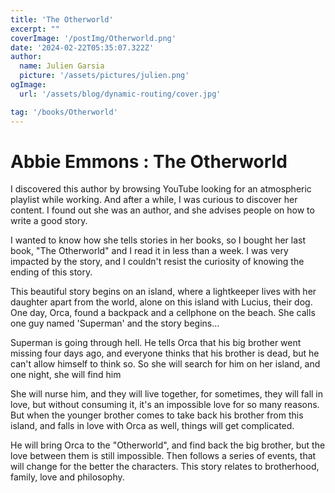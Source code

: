 ```yaml
---
title: 'The Otherworld'
excerpt: ""
coverImage: '/postImg/Otherworld.png'
date: '2024-02-22T05:35:07.322Z'
author:
  name: Julien Garsia
  picture: '/assets/pictures/julien.png'
ogImage:
  url: '/assets/blog/dynamic-routing/cover.jpg'

tag: '/books/Otherworld'
---
```



# Abbie Emmons : The Otherworld 

I discovered this author by browsing YouTube looking for an atmospheric playlist while working. And after a while, I was curious to discover her content. I found out she was an author, and she advises people on how to write a good story. 

I wanted to know how she tells stories in her books, so I bought her last book, "The Otherworld" and I read it in less than a week. I was very impacted by the story, and I couldn't resist the curiosity of knowing the ending of this story. 

This beautiful story begins on an island, where a lightkeeper lives with her daughter apart from the world, alone on this island with Lucius, their dog. One day, Orca, found a backpack and a cellphone on the beach. She calls one guy named 'Superman' and the story begins...

Superman is going through hell. He tells Orca that his big brother went missing four days ago, and everyone thinks that his brother is dead, but he can't allow himself to think so. So she will search for him on her island, and one night, she will find him

She will nurse him, and they will live together, for sometimes, they will fall in love, but without consuming it, it's an impossible love for so many reasons. But when the younger brother comes to take back his brother from this island, and falls in love with Orca as well, things will get complicated.

He will bring Orca to the "Otherworld", and find back the big brother, but the love between them is still impossible. Then follows a series of events, that will change for the better the characters. This story relates to brotherhood, family, love and philosophy.

